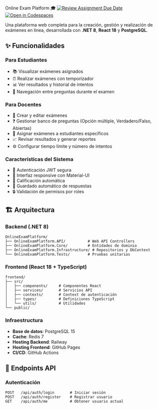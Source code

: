 Online Exam Platform 🎓
[![Review Assignment Due Date](https://classroom.github.com/assets/deadline-readme-button-22041afd0340ce965d47ae6ef1cefeee28c7c493a6346c4f15d667ab976d596c.svg)](https://classroom.github.com/a/A-aUFMBb)
[![Open in Codespaces](https://classroom.github.com/assets/launch-codespace-2972f46106e565e64193e422d61a12cf1da4916b45550586e14ef0a7c637dd04.svg)](https://classroom.github.com/open-in-codespaces?assignment_repo_id=20617031)


Una plataforma web completa para la creación, gestión y realización de exámenes en línea, desarrollada con **.NET 8**, **React 18** y **PostgreSQL**.


## ✨ Funcionalidades

### Para Estudiantes
- 📚 Visualizar exámenes asignados
- ⏰ Realizar exámenes con temporizador
- 📊 Ver resultados y historial de intentos
- 🔄 Navegación entre preguntas durante el examen

### Para Docentes
- 📝 Crear y editar exámenes
- ❓ Gestionar banco de preguntas (Opción múltiple, Verdadero/Falso, Abiertas)
- 👥 Asignar exámenes a estudiantes específicos
- 📈 Revisar resultados y generar reportes
- ⚙️ Configurar tiempo límite y número de intentos

### Características del Sistema
- 🔐 Autenticación JWT segura
- 📱 Interfaz responsive con Material-UI
- 🚀 Calificación automática
- 💾 Guardado automático de respuestas
- 🔒 Validación de permisos por roles

## 🏗️ Arquitectura

### Backend (.NET 8)
```
OnlineExamPlatform/
├── OnlineExamPlatform.API/          # Web API Controllers
├── OnlineExamPlatform.Core/         # Entidades de dominio
├── OnlineExamPlatform.Infrastructure/ # Repositorios y DbContext
└── OnlineExamPlatform.Tests/        # Pruebas unitarias
```

### Frontend (React 18 + TypeScript)
```
frontend/
├── src/
│   ├── components/     # Componentes React
│   ├── services/       # Servicios API
│   ├── contexts/       # Context de autenticación
│   ├── types/          # Definiciones TypeScript
│   └── utils/          # Utilidades
└── public/
```

### Infraestructura
- **Base de datos**: PostgreSQL 15
- **Cache**: Redis 7
- **Hosting Backend**: Railway
- **Hosting Frontend**: GitHub Pages
- **CI/CD**: GitHub Actions

## 🚀 Endpoints API

### Autenticación
```
POST   /api/auth/login       # Iniciar sesión
POST   /api/auth/register    # Registrar usuario
GET    /api/auth/me          # Obtener usuario actual
```
